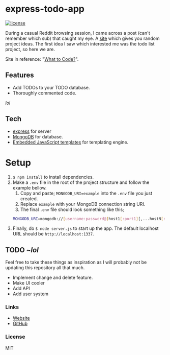 # express-todo-app
[![license](https://img.shields.io/badge/license-MIT_License_with_anime_exception-green.svg)](https://github.com/8cy/node-002/blob/master/LICENSE)

During a casual Reddit browsing session, I came across a post (can't remember which sub) that caught my eye. A [site](https://what-to-code.com/) which gives you random project ideas. The first idea I saw which interested me was the todo list project, so here we are.

Site in reference: "[What to Code?](https://what-to-code.com/)".

## Features
* Add TODOs to your TODO database.
* Thoroughly commented code.

*lol*

## Tech
* [express](https://www.npmjs.com/package/express) for server
* [MongoDB](https://www.npmjs.com/package/mongodb) for database.
* [Embedded JavaScript templates](https://www.npmjs.com/package/ejs) for templating engine.

# Setup
1. `$ npm install` to install dependencies.
2. Make a `.env` file in the root of the project structure and follow the example bellow.
    1. Copy and paste; `MONGODB_URI=example` into the `.env` file you just created.
    2. Replace `example` with your MongoDB connection string URI.
    3. The final `.env` file should look something like this;
    ```sh
    MONGODB_URI=mongodb://[username:password@]host1[:port1][,...hostN[:portN]][/[defaultauthdb][?options]]
    ```
3. Finally, do `$ node server.js` to start up the app. The default localhost URL should be `http://localhost:1337`.

## TODO ~*lol*
Feel free to take these things as inspiration as I will probably not be updating this repository all that much.

* Implement change and delete feature.
* Make UI cooler
* Add API
* Add user system

### Links
* [Website](https://kyzer.co/)
* [GitHub](https://github.com/fuwn/express-todo-app)

### License
MIT
